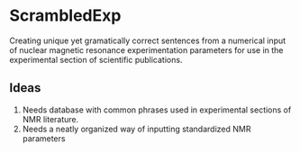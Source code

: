 # ScrambledExp
Creating unique yet gramatically correct sentences from a numerical input of nuclear magnetic resonance experimentation parameters for use in the experimental section of scientific publications.
## Ideas
1. Needs database with common phrases used in experimental sections of NMR literature.
2. Needs a neatly organized way of inputting standardized NMR parameters
